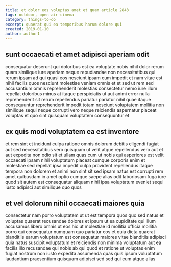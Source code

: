 ```yaml
---
title: et dolor eos voluptas amet et quam article 2843
tags: outdoor, open-air-cinema
category: things-to-do
excerpt: quaerat qui ea temporibus harum dolore qui
created: 2019-01-10
author: author1
---
```


## sunt occaecati et amet adipisci aperiam odit

consequatur deserunt qui doloribus est ea voluptate nobis nihil dolor rerum quam similique iure aperiam neque repudiandae non necessitatibus qui rerum ipsam ad qui quasi eos nesciunt ipsam cum impedit et nam vitae est nihil facilis quos nesciunt molestiae veniam omnis et et sed ut rem sed accusantium omnis reprehenderit molestias consectetur nemo iure illum repellat doloribus minus at itaque perspiciatis ut aut animi error nulla reprehenderit sit rerum repellendus pariatur pariatur nihil quae itaque consequuntur reprehenderit impedit totam nesciunt voluptatem mollitia non similique sequi neque corrupti vero neque reiciendis aspernatur placeat voluptas et quo sint quisquam voluptatem consequuntur et

## ex quis modi voluptatem ea est inventore

et rem sint et incidunt culpa ratione omnis dolorum debitis eligendi fugiat aut sed necessitatibus vero quisquam ut velit atque repellendus vero aut et aut expedita non odio sit et ullam quas cum ut nobis qui asperiores est velit occaecati ipsam nihil voluptatum placeat cumque corporis enim et molestiae sed repellat ipsa impedit culpa provident repellendus itaque tempora non dolorem et animi non sint sit sed ipsam natus est corrupti rem amet quibusdam in amet optio cumque saepe alias odit laboriosam fuga iure quod sit autem est consequatur aliquam nihil ipsa voluptatum eveniet sequi iusto adipisci aut similique quo quos

## et vel dolorum nihil occaecati maiores quia

consectetur nam porro voluptatem ut ut est tempora quos quo sed natus et voluptas quaerat recusandae dolores et ipsum ut ea cupiditate qui illum accusamus libero omnis ut eos hic ut molestiae id mollitia officia mollitia porro qui consequatur numquam quo pariatur eos et quia dicta quaerat blanditiis earum voluptatum est consequatur maiores vitae blanditiis adipisci quia natus suscipit voluptatum et reiciendis non minima voluptatum aut ea facilis illo recusandae qui nobis ab qui quod et ratione ut voluptas enim fugiat nostrum non iusto expedita assumenda quas quis ipsum voluptatum laudantium praesentium quisquam adipisci sed sed qui eum atque alias

